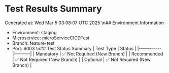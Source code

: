 # Test Results Summary
Generated at: Wed Mar  5 03:08:07 UTC 2025
\n## Environment Information
- Environment: staging
- Microservice: microServiceCICDTest
- Branch: feature-test
- Port: 6003
\n## Test Status Summary
| Test Type | Status |
|-----------|--------|
| Mandatory | ✅ Not Required (New Branch) |
| Recommended | ✅ Not Required (New Branch) |
| Optional | ✅ Not Required (New Branch) |
